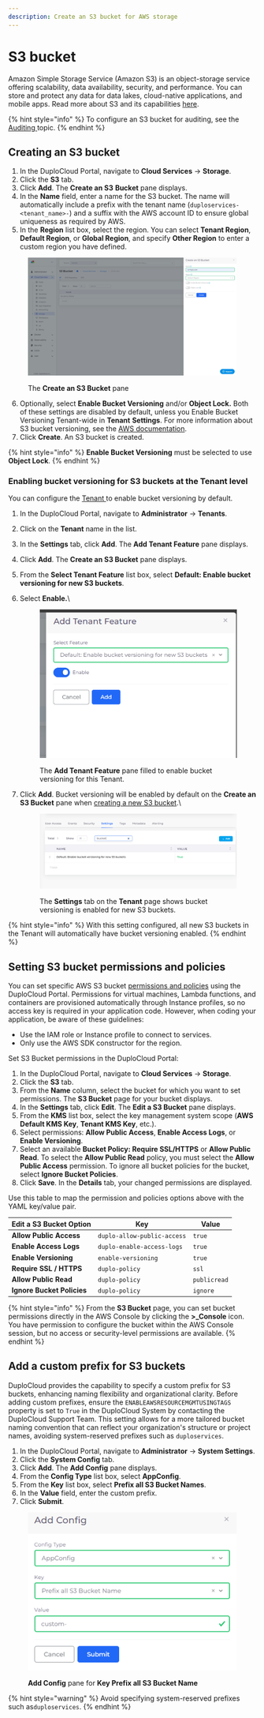 ```yaml
---
description: Create an S3 bucket for AWS storage
---
```


# S3 bucket

Amazon Simple Storage Service (Amazon S3) is an object-storage service offering scalability, data availability, security, and performance. You can store and protect any data for data lakes, cloud-native applications, and mobile apps. Read more about S3 and its capabilities [here](https://aws.amazon.com/s3/).

{% hint style="info" %}
To configure an S3 bucket for auditing, see the [Auditing ](../use-cases/auditing.md)topic.
{% endhint %}

## Creating an S3 bucket

1. In the DuploCloud Portal, navigate to **Cloud Services** -> **Storage**.
2. Click the **S3** tab.
3. Click **Add**. The **Create an S3** **Bucket** pane displays.
4. In the **Name** field, enter a name for the S3 bucket. The name will automatically include a prefix with the tenant name (`duploservices-<tenant_name>-`) and a suffix with the AWS account ID to ensure global uniqueness as required by AWS.
5. In the **Region** list box, select the region. You can select **Tenant Region**, **Default Region**, or **Global Region**, and specify **Other Region** to enter a custom region you have defined.

<figure><img src="../../.gitbook/assets/screenshot-nimbusweb.me-2024.02.19-14_38_40.png" alt=""><figcaption><p>The <strong>Create an S3 Bucket</strong> pane</p></figcaption></figure>

6. Optionally, select **Enable Bucket Versioning** and/or **Object Lock.** Both of these settings are disabled by default, unless you Enable Bucket Versioning Tenant-wide in **Tenant** **Settings**. For more information about S3 bucket versioning, see the [AWS documentation](https://docs.aws.amazon.com/AmazonS3/latest/userguide/versioning-workflows.html).&#x20;
7. Click **Create**. An S3 bucket is created.

{% hint style="info" %}
**Enable Bucket Versioning** must be selected to use **Object Lock**.&#x20;
{% endhint %}

### Enabling bucket versioning for S3 buckets at the Tenant level

You can configure the [Tenant ](../use-cases/tenant-environment/#2-toc-title)to enable bucket versioning by default.&#x20;

1. In the DuploCloud Portal, navigate to **Administrator** -> **Tenants**.
2. Click on the **Tenant** name in the list.
3. In the **Settings** tab, click **Add**. The **Add Tenant Feature** pane displays.
4. Click **Add**. The **Create an S3 Bucket** pane displays.
5. From the **Select Tenant Feature** list box, select **Default: Enable bucket versioning for new S3 buckets**.
6.  Select **Enable.**\

    <div align="left">

    <figure><img src="../../.gitbook/assets/add tenant feature.png" alt=""><figcaption><p>The <strong>Add Tenant Feature</strong> pane filled to enable bucket versioning for this Tenant.<br></p></figcaption></figure>

    </div>
7.  Click **Add**. Bucket versioning will be enabled by default on the **Create an S3 Bucket** pane when [creating a new S3 bucket](s3-bucket.md#creating-an-s3-bucket).\

    <div align="left">

    <figure><img src="../../.gitbook/assets/Screenshot (257).png" alt=""><figcaption><p>The <strong>Settings</strong> tab on the <strong>Tenant</strong> page shows bucket versioning is enabled for new S3 buckets.</p></figcaption></figure>

    </div>

{% hint style="info" %}
With this setting configured, all new S3 buckets in the Tenant will automatically have bucket versioning enabled.&#x20;
{% endhint %}

## Setting S3 bucket permissions and policies

You can set specific AWS S3 bucket [permissions and policies](https://docs.aws.amazon.com/AmazonS3/latest/userguide/UsingBucket.html#about-access-permissions-create-bucket) using the DuploCloud Portal. Permissions for virtual machines, Lambda functions, and containers are provisioned automatically through Instance profiles, so no access key is required in your application code. However, when coding your application, be aware of these guidelines:

* Use the IAM role or Instance profile to connect to services.
* Only use the AWS SDK constructor for the region.

Set S3 Bucket permissions in the DuploCloud Portal:

1. In the DuploCloud Portal, navigate to **Cloud Services** -> **Storage**.
2. Click the **S3** tab.
3. From the **Name** column, select the bucket for which you want to set permissions. The **S3 Bucket** page for your bucket displays.
4. In the **Settings** tab, click **Edit**. The **Edit a S3 Bucket** pane displays.
5. From the **KMS** list box, select the key management system scope (**AWS Default KMS Key**, **Tenant KMS Key**, etc.).
6. Select permissions: **Allow Public Access**, **Enable Access Logs**, or **Enable Versioning**.&#x20;
7. Select an available **Bucket Policy: Require SSL/HTTPS** or **Allow Public Read**. To select the **Allow Public Read** policy, you must select the **Allow Public Access** permission. To ignore all bucket policies for the bucket, select **Ignore Bucket Policies**.
8. Click **Save**. In the **Details** tab, your changed permissions are displayed.

Use this table to map the permission and policies options above with the YAML key/value pair.&#x20;

| Edit a S3 Bucket Option    | Key                         | Value        |
| -------------------------- | --------------------------- | ------------ |
| **Allow Public Access**    | `duplo-allow-public-access` | `true`       |
| **Enable Access Logs**     | `duplo-enable-access-logs`  | `true`       |
| **Enable Versioning**      | `enable-versioning`         | `true`       |
| **Require SSL / HTTPS**    | `duplo-policy`              | `ssl`        |
| **Allow Public Read**      | `duplo-policy`              | `publicread` |
| **Ignore Bucket Policies** | `duplo-policy`              | `ignore`     |

{% hint style="info" %}
From the **S3 Bucket** page, you can set bucket permissions directly in the AWS Console by clicking the **>\_Console** icon. You have permission to configure the bucket within the AWS Console session, but no access or security-level permissions are available.
{% endhint %}

## Add a custom prefix for S3 buckets

DuploCloud provides the capability to specify a custom prefix for S3 buckets, enhancing naming flexibility and organizational clarity. Before adding custom prefixes, ensure the `ENABLEAWSRESOURCEMGMTUSINGTAGS` property is set to `True` in the DuploCloud System by contacting the DuploCloud Support Team. This setting allows for a more tailored bucket naming convention that can reflect your organization's structure or project names, avoiding system-reserved prefixes such as `duploservices`.

1. In the DuploCloud Portal, navigate to **Administrator** -> **System Settings**.
2. Click the **System Config** tab.
3. Click **Add**. The **Add Config** pane displays.
4. From the **Config Type** list box, select **AppConfig**.
5. From the **Key** list box, select **Prefix all S3 Bucket Names**.
6. In the **Value** field, enter the custom prefix.
7. Click **Submit**.

<div align="left">

<figure><img src="../../.gitbook/assets/AWS_GCP_Bucket_prefix.png" alt=""><figcaption><p><strong>Add Config</strong> pane for <strong>Key Prefix all S3 Bucket Name</strong></p></figcaption></figure>

</div>

{% hint style="warning" %}
Avoid specifying system-reserved prefixes such as`duploservices`.
{% endhint %}